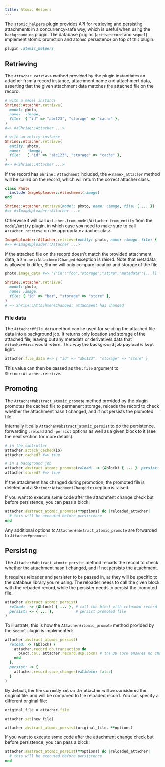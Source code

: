 ```yaml
---
title: Atomic Helpers
---
```


The [`atomic_helpers`][atomic_helpers] plugin provides API for retrieving and
persisting attachments in a concurrency-safe way, which is useful when using
the `backgrounding` plugin. The database plugins (`activerecord` and `sequel`)
implement atomic promotion and atomic persistence on top of this plugin.

```rb
plugin :atomic_helpers
```

## Retrieving

The `Attacher.retrieve` method provided by the plugin instantiates an attacher
from a record instance, attachment name and attachment data, asserting that the
given attachment data matches the attached file on the record.

```rb
# with a model instance
Shrine::Attacher.retrieve(
  model: photo,
  name:  :image,
  file:  { "id" => "abc123", "storage" => "cache" },
)
#=> #<Shrine::Attacher ...>

# with an entity instance
Shrine::Attacher.retrieve(
  entity: photo,
  name:   :image,
  file:   { "id" => "abc123", "storage" => "cache" },
)
#=> #<Shrine::Attacher ...>
```

If the record has `Shrine::Attachment` included, the `#<name>_attacher` method
will be called on the record, which will return the correct attacher class.

```rb
class Photo
  include ImageUploader::Attachment(:image)
end
```
```rb
Shrine::Attacher.retrieve(model: photo, name: :image, file: { ... })
#=> #<ImageUploader::Attacher ...>
```

Otherwise it will call `Attacher.from_model`/`Attacher.from_entity` from the
`model`/`entity` plugin, in which case you need to make sure to call
`Attacher.retrieve` on the appropriate attacher class.

```rb
ImageUploader::Attacher.retrieve(entity: photo, name: :image, file: { ... })
#=> #<ImageUploader::Attacher ...>
```

If the attached file on the record doesn't match the provided attachment data,
a `Shrine::AttachmentChanged` exception is raised. Note that metadata is
allowed to differ, Shrine will only compare location and storage of the file.

```rb
photo.image_data #=> '{"id":"foo","storage":"store","metadata":{...}}'

Shrine::Attacher.retrieve(
  model: photo,
  name: :image,
  file: { "id" => "bar", "storage" => "store" },
)
# ~> Shrine::AttachmentChanged: attachment has changed
```

### File data

The `Attacher#file_data` method can be used for sending the attached file data
into a background job. It returns only location and storage of the attached
file, leaving out any metadata or derivatives data that `Attacher#data` would
return. This way the background job payload is kept light.

```rb
attacher.file_data #=> { "id" => "abc123", "storage" => "store" }
```

This value can then be passed as the `:file` argument to
`Shrine::Attacher.retrieve`.

## Promoting

The `Attacher#abstract_atomic_promote` method provided by the plugin promotes
the cached file to permanent storage, reloads the record to check whether the
attachment hasn't changed, and if not persists the promoted file.

Internally it calls `Attacher#abstract_atomic_persist` to do the persistence,
forwarding `:reload` and `:persist` options as well as a given block to it (see
the next section for more details).

```rb
# in the controller
attacher.attach_cached(io)
attacher.cached? #=> true
```
```rb
# in a background job
attacher.abstract_atomic_promote(reload: -> (&block) { ... }, persist: -> { ... })
attacher.stored? #=> true
```

If the attachment has changed during promotion, the promoted file is deleted and
a `Shrine::AttachmentChanged` exception is raised.

If you want to execute some code after the attachment change check but before
persistence, you can pass a block:

```rb
attacher.abstract_atomic_promote(**options) do |reloaded_attacher|
  # this will be executed before persistence
end
```

Any additional options to `Attacher#abstract_atomic_promote` are forwarded to
`Attacher#promote`.

## Persisting

The `Attacher#abstract_atomic_persist` method reloads the record to check
whether the attachment hasn't changed, and if not persists the attachment.

It requires reloader and persister to be passed in, as they will be specific to
the database library you're using. The reloader needs to call the given block
with the reloaded record, while the persister needs to persist the promoted
file.

```rb
attacher.abstract_atomic_persist(
  reload:  -> (&block) { ... }, # call the block with reloaded record
  persist: -> { ... },          # persist promoted file
)
```

To illustrate, this is how the `Attacher#atomic_promote` method provided by the
`sequel` plugin is implemented:

```rb
attacher.abstract_atomic_persist(
  reload: -> (&block) {
    attacher.record.db.transaction do
      block.call attacher.record.dup.lock! # the DB lock ensures no changes
    end
  },
  persist: -> {
    attacher.record.save_changes(validate: false)
  }
)
```

By default, the file currently set on the attacher will be considered the
original file, and will be compared to the reloaded record. You can specify a
different original file:

```rb
original_file = attacher.file

attacher.set(new_file)

attacher.abstract_atomic_persist(original_file, **options)
```

If you want to execute some code after the attachment change check but before
persistence, you can pass a block:

```rb
attacher.abstract_atomic_persist(**options) do |reloaded_attacher|
  # this will be executed before persistence
end
```

[atomic_helpers]: https://github.com/shrinerb/shrine/blob/master/lib/shrine/plugins/atomic_helpers.rb
